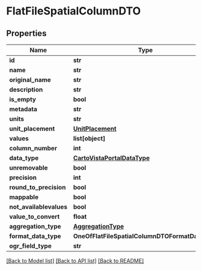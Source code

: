 # FlatFileSpatialColumnDTO

## Properties
Name | Type | Description | Notes
------------ | ------------- | ------------- | -------------
**id** | **str** |  | [optional] 
**name** | **str** |  | [optional] 
**original_name** | **str** |  | [optional] 
**description** | **str** |  | [optional] 
**is_empty** | **bool** |  | [optional] 
**metadata** | **str** |  | [optional] 
**units** | **str** |  | [optional] 
**unit_placement** | [**UnitPlacement**](UnitPlacement.md) |  | [optional] 
**values** | **list[object]** |  | [optional] 
**column_number** | **int** |  | [optional] 
**data_type** | [**CartoVistaPortalDataType**](CartoVistaPortalDataType.md) |  | [optional] 
**unremovable** | **bool** |  | [optional] 
**precision** | **int** |  | [optional] 
**round_to_precision** | **bool** |  | [optional] 
**mappable** | **bool** |  | [optional] 
**not_availablevalues** | **bool** |  | [optional] 
**value_to_convert** | **float** |  | [optional] 
**aggregation_type** | [**AggregationType**](AggregationType.md) |  | [optional] 
**format_data_type** | **OneOfFlatFileSpatialColumnDTOFormatDataType** |  | [optional] 
**ogr_field_type** | **str** |  | [optional] 

[[Back to Model list]](../README.md#documentation-for-models) [[Back to API list]](../README.md#documentation-for-api-endpoints) [[Back to README]](../README.md)

